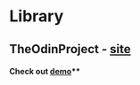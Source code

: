 # Library

## TheOdinProject - [site](https://www.theodinproject.com/)


#### Check out [demo](https://rique2x.github.io/Library/)**